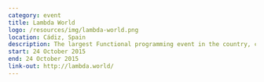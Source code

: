 ```yaml
---
category: event
title: Lambda World
logo: /resources/img/lambda-world.png
location: Cádiz, Spain
description: The largest Functional programming event in the country, carefully crafted for you by 47 Degrees and the Scala and Java communities of Spain. Located in Cádiz, one of the most beautiful cities in Spain. Workshops, hands-on experience, hacking, and debugging. Learn to tame your favorite functional languages.
start: 24 October 2015
end: 24 October 2015
link-out: http://lambda.world/
---
```

